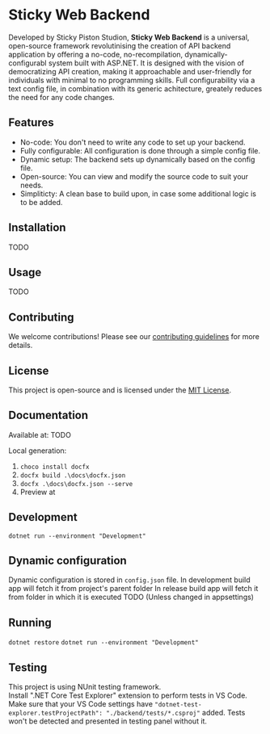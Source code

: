 # Sticky Web Backend

Developed by Sticky Piston Studion, **Sticky Web Backend** is a universal, open-source framework revolutinising the creation of API backend application by offering a no-code, no-recompilation, dynamically-configurabl system built with ASP.NET. It is designed with the vision of democratizing API creation, making it approachable and user-friendly for individuals with minimal to no programming skills. Full configurability via a text config file, in combination with its generic achitecture, greately reduces the need for any code changes.

## Features

- No-code: You don't need to write any code to set up your backend.
- Fully configurable: All configuration is done through a simple config file.
- Dynamic setup: The backend sets up dynamically based on the config file.
- Open-source: You can view and modify the source code to suit your needs.
- Simpliticty: A clean base to build upon, in case some additional logic is to be added.

## Installation

TODO

## Usage

TODO

## Contributing

We welcome contributions! Please see our [contributing guidelines](LINK_TO_GUIDELINES) for more details.

## License

This project is open-source and is licensed under the [MIT License](LINK_TO_LICENSE).


## Documentation
Available at: TODO

Local generation:
1. `choco install docfx`
2. `docfx build .\docs\docfx.json`
3. `docfx .\docs\docfx.json --serve` 
4. Preview at [](http://localhost:8080)

## Development
`dotnet run --environment "Development"`

## Dynamic configuration
Dynamic configuration is stored in `config.json` file.
In development build app will fetch it from project's parent folder 
In release build app will fetch it from folder in which it is executed TODO
(Unless changed in appsettings)

## Running
`dotnet restore`
`dotnet run --environment "Development"`

## Testing
This project is using NUnit testing framework.  
Install ".NET Core Test Explorer" extension to perform tests in VS Code.  
Make sure that your VS Code settings have `"dotnet-test-explorer.testProjectPath": "./backend/tests/*.csproj"` added. Tests won't be detected and presented in testing panel without it.  